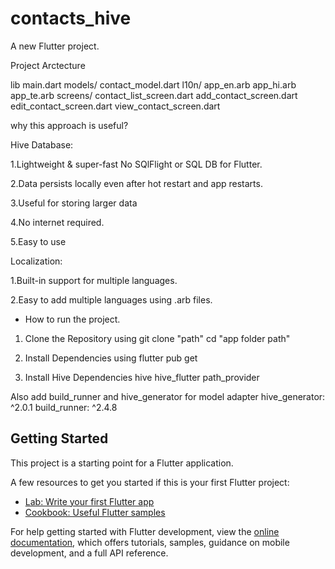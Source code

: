 # contacts_hive

A new Flutter project.


Project Arctecture

lib
 main.dart
 models/
    contact_model.dart
l10n/
    app_en.arb
    app_hi.arb
    app_te.arb
 screens/
    contact_list_screen.dart
    add_contact_screen.dart
    edit_contact_screen.dart
    view_contact_screen.dart


why this approach is useful?

Hive Database:

 1.Lightweight & super-fast No SQlFlight or SQL DB for Flutter.

 2.Data persists locally even after hot restart and app restarts.

 3.Useful for storing larger data

 4.No internet required.

 5.Easy to use

Localization:

 1.Built-in support for multiple languages.

 2.Easy to add multiple languages using .arb files.



- How to run the project.

 1. Clone the Repository
   using git clone "path"
   cd "app folder path"

 2. Install Dependencies
    using flutter pub get

 3. Install Hive Dependencies
     hive
     hive_flutter
     path_provider

Also add build_runner and hive_generator for model adapter
    hive_generator: ^2.0.1
    build_runner: ^2.4.8






## Getting Started

This project is a starting point for a Flutter application.

A few resources to get you started if this is your first Flutter project:

- [Lab: Write your first Flutter app](https://docs.flutter.dev/get-started/codelab)
- [Cookbook: Useful Flutter samples](https://docs.flutter.dev/cookbook)

For help getting started with Flutter development, view the
[online documentation](https://docs.flutter.dev/), which offers tutorials,
samples, guidance on mobile development, and a full API reference.
